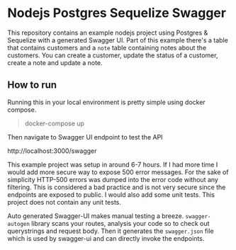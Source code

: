 # Nodejs Postgres Sequelize Swagger 

This repository contains an example nodejs project using Postgres & Sequelize with a generated Swagger UI. Part of this example there's a table that contains customers and a `note` table containing notes about the customers. You can create a customer, update the status of a customer, create a note and update a note.

## How to run

Running this in your local environment is pretty simple using docker compose.

> docker-compose up

Then navigate to Swagger UI endpoint to test the API

http://localhost:3000/swagger

This example project was setup in around 6-7 hours. If I had more time I would add more secure way to expose 500 error messages. For the sake of simplicity HTTP-500 errors was dumped into the error code without any filtering. This is considered a bad practice and is not very secure since the endpoints are exposed to public. I would also add some unit tests. This project does not contain any unit tests.

Auto generated Swagger-UI makes manual testing a breeze. `swagger-autogen` library scans your routes, analysis your code so to check out querystrings and request body. Then it generates the `swagger.json` file which is used by swagger-ui and can directly invoke the endpoints.